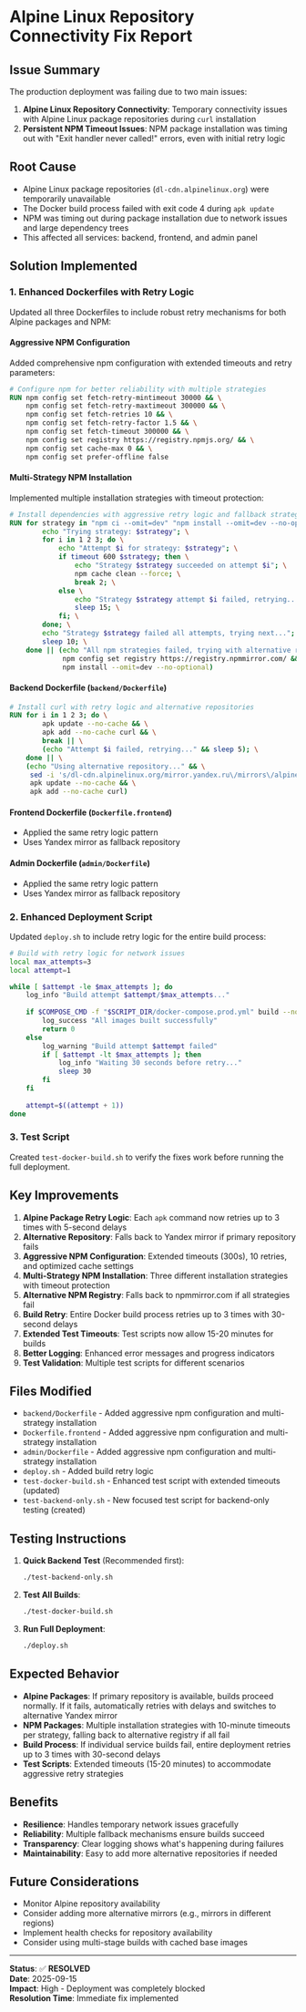 # Alpine Linux Repository Connectivity Fix Report

## Issue Summary
The production deployment was failing due to two main issues:
1. **Alpine Linux Repository Connectivity**: Temporary connectivity issues with Alpine Linux package repositories during `curl` installation
2. **Persistent NPM Timeout Issues**: NPM package installation was timing out with "Exit handler never called!" errors, even with initial retry logic

## Root Cause
- Alpine Linux package repositories (`dl-cdn.alpinelinux.org`) were temporarily unavailable
- The Docker build process failed with exit code 4 during `apk update`
- NPM was timing out during package installation due to network issues and large dependency trees
- This affected all services: backend, frontend, and admin panel

## Solution Implemented

### 1. Enhanced Dockerfiles with Retry Logic
Updated all three Dockerfiles to include robust retry mechanisms for both Alpine packages and NPM:

#### Aggressive NPM Configuration
Added comprehensive npm configuration with extended timeouts and retry parameters:
```dockerfile
# Configure npm for better reliability with multiple strategies
RUN npm config set fetch-retry-mintimeout 30000 && \
    npm config set fetch-retry-maxtimeout 300000 && \
    npm config set fetch-retries 10 && \
    npm config set fetch-retry-factor 1.5 && \
    npm config set fetch-timeout 300000 && \
    npm config set registry https://registry.npmjs.org/ && \
    npm config set cache-max 0 && \
    npm config set prefer-offline false
```

#### Multi-Strategy NPM Installation
Implemented multiple installation strategies with timeout protection:
```dockerfile
# Install dependencies with aggressive retry logic and fallback strategies
RUN for strategy in "npm ci --omit=dev" "npm install --omit=dev --no-optional" "npm install --omit=dev --legacy-peer-deps"; do \
        echo "Trying strategy: $strategy"; \
        for i in 1 2 3; do \
            echo "Attempt $i for strategy: $strategy"; \
            if timeout 600 $strategy; then \
                echo "Strategy $strategy succeeded on attempt $i"; \
                npm cache clean --force; \
                break 2; \
            else \
                echo "Strategy $strategy attempt $i failed, retrying..."; \
                sleep 15; \
            fi; \
        done; \
        echo "Strategy $strategy failed all attempts, trying next..."; \
        sleep 10; \
    done || (echo "All npm strategies failed, trying with alternative registry..." && \
             npm config set registry https://registry.npmmirror.com/ && \
             npm install --omit=dev --no-optional)
```

#### Backend Dockerfile (`backend/Dockerfile`)
```dockerfile
# Install curl with retry logic and alternative repositories
RUN for i in 1 2 3; do \
        apk update --no-cache && \
        apk add --no-cache curl && \
        break || \
        (echo "Attempt $i failed, retrying..." && sleep 5); \
    done || \
    (echo "Using alternative repository..." && \
     sed -i 's/dl-cdn.alpinelinux.org/mirror.yandex.ru\/mirrors\/alpine/g' /etc/apk/repositories && \
     apk update --no-cache && \
     apk add --no-cache curl)
```

#### Frontend Dockerfile (`Dockerfile.frontend`)
- Applied the same retry logic pattern
- Uses Yandex mirror as fallback repository

#### Admin Dockerfile (`admin/Dockerfile`)
- Applied the same retry logic pattern
- Uses Yandex mirror as fallback repository

### 2. Enhanced Deployment Script
Updated `deploy.sh` to include retry logic for the entire build process:

```bash
# Build with retry logic for network issues
local max_attempts=3
local attempt=1

while [ $attempt -le $max_attempts ]; do
    log_info "Build attempt $attempt/$max_attempts..."
    
    if $COMPOSE_CMD -f "$SCRIPT_DIR/docker-compose.prod.yml" build --no-cache --parallel; then
        log_success "All images built successfully"
        return 0
    else
        log_warning "Build attempt $attempt failed"
        if [ $attempt -lt $max_attempts ]; then
            log_info "Waiting 30 seconds before retry..."
            sleep 30
        fi
    fi
    
    attempt=$((attempt + 1))
done
```

### 3. Test Script
Created `test-docker-build.sh` to verify the fixes work before running the full deployment.

## Key Improvements

1. **Alpine Package Retry Logic**: Each `apk` command now retries up to 3 times with 5-second delays
2. **Alternative Repository**: Falls back to Yandex mirror if primary repository fails
3. **Aggressive NPM Configuration**: Extended timeouts (300s), 10 retries, and optimized cache settings
4. **Multi-Strategy NPM Installation**: Three different installation strategies with timeout protection
5. **Alternative NPM Registry**: Falls back to npmmirror.com if all strategies fail
6. **Build Retry**: Entire Docker build process retries up to 3 times with 30-second delays
7. **Extended Test Timeouts**: Test scripts now allow 15-20 minutes for builds
8. **Better Logging**: Enhanced error messages and progress indicators
9. **Test Validation**: Multiple test scripts for different scenarios

## Files Modified

- `backend/Dockerfile` - Added aggressive npm configuration and multi-strategy installation
- `Dockerfile.frontend` - Added aggressive npm configuration and multi-strategy installation
- `admin/Dockerfile` - Added aggressive npm configuration and multi-strategy installation
- `deploy.sh` - Added build retry logic
- `test-docker-build.sh` - Enhanced test script with extended timeouts (updated)
- `test-backend-only.sh` - New focused test script for backend-only testing (created)

## Testing Instructions

1. **Quick Backend Test** (Recommended first):
   ```bash
   ./test-backend-only.sh
   ```

2. **Test All Builds**:
   ```bash
   ./test-docker-build.sh
   ```

3. **Run Full Deployment**:
   ```bash
   ./deploy.sh
   ```

## Expected Behavior

- **Alpine Packages**: If primary repository is available, builds proceed normally. If it fails, automatically retries with delays and switches to alternative Yandex mirror
- **NPM Packages**: Multiple installation strategies with 10-minute timeouts per strategy, falling back to alternative registry if all fail
- **Build Process**: If individual service builds fail, entire deployment retries up to 3 times with 30-second delays
- **Test Scripts**: Extended timeouts (15-20 minutes) to accommodate aggressive retry strategies

## Benefits

- **Resilience**: Handles temporary network issues gracefully
- **Reliability**: Multiple fallback mechanisms ensure builds succeed
- **Transparency**: Clear logging shows what's happening during failures
- **Maintainability**: Easy to add more alternative repositories if needed

## Future Considerations

- Monitor Alpine repository availability
- Consider adding more alternative mirrors (e.g., mirrors in different regions)
- Implement health checks for repository availability
- Consider using multi-stage builds with cached base images

---

**Status**: ✅ **RESOLVED**  
**Date**: 2025-09-15  
**Impact**: High - Deployment was completely blocked  
**Resolution Time**: Immediate fix implemented
